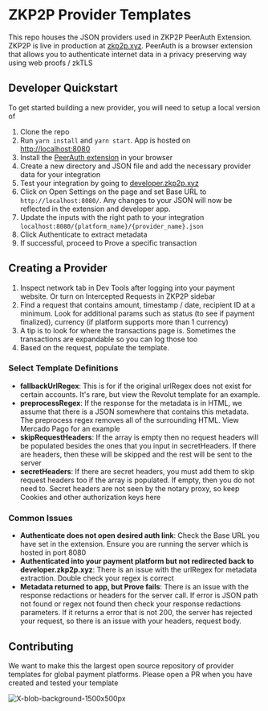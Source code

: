 # ZKP2P Provider Templates

This repo houses the JSON providers used in ZKP2P PeerAuth Extension. ZKP2P is live in production at [zkp2p.xyz](https://zkp2p.xyz/). PeerAuth is a browser extension that allows you to authenticate internet data in a privacy preserving way using web proofs / zkTLS

## Developer Quickstart
To get started building a new provider, you will need to setup a local version of 
1. Clone the repo
2. Run `yarn install` and `yarn start`. App is hosted on [http://localhost:8080](http://localhost:8080)
3. Install the [PeerAuth extension](https://chromewebstore.google.com/detail/peerauth-authenticate-and/ijpgccednehjpeclfcllnjjcmiohdjih) in your browser
3. Create a new directory and JSON file and add the necessary provider data for your integration
4. Test your integration by going to [developer.zkp2p.xyz](https://developer.zkp2p.xyz/)
5. Click on Open Settings on the page and set Base URL to `http://localhost:8080/`. Any changes to your JSON will now be reflected in the extension and developer app.
6. Update the inputs with the right path to your integration `localhost:8080/{platform_name}/{provider_name}.json`
7. Click Authenticate to extract metadata
8. If successful, proceed to Prove a specific transaction

## Creating a Provider
1. Inspect network tab in Dev Tools after logging into your payment website. Or turn on Intercepted Requests in ZKP2P sidebar
2. Find a request that contains amount, timestamp / date, recipient ID at a minimum. Look for additional params such as status (to see if payment finalized), currency (if platform supports more than 1 currency)
3. A tip is to look for where the transactions page is. Sometimes the transactions are expandable so you can log those too
4. Based on the request, populate the template.

### Select Template Definitions
- **fallbackUrlRegex**: This is for if the original urlRegex does not exist for certain accounts. It's rare, but view the Revolut template for an example.
- **preprocessRegex**: If the response for the metadata is in HTML, we assume that there is a JSON somewhere that contains this metadata. The preprocess regex removes all of the surrounding HTML. View Mercado Pago for an example
- **skipRequestHeaders**: If the array is empty then no request headers will be populated besides the ones that you input in secretHeaders. If there are headers, then these will be skipped and the rest will be sent to the server
- **secretHeaders**: If there are secret headers, you must add them to skip request headers too if the array is populated. If empty, then you do not need to. Secret headers are not seen by the notary proxy, so keep Cookies and other authorization keys here

### Common Issues
- **Authenticate does not open desired auth link**: Check the Base URL you have set in the extension. Ensure you are running the server which is hosted in port 8080
- **Authenticated into your payment platform but not redirected back to developer.zkp2p.xyz**: There is an issue with the urlRegex for metadata extraction. Double check your regex is correct
- **Metadata returned to app, but Prove fails**: There is an issue with the response redactions or headers for the server call. If error is JSON path not found or regex not found then check your response redactions parameters. If it returns a error that is not 200, the server has rejected your request, so there is an issue with your headers, request body.

## Contributing
We want to make this the largest open source repository of provider templates for global payment platforms. Please open a PR when you have created and tested your template

![X-blob-background-1500x500px](https://github.com/zkp2p/zk-p2p/assets/6797244/65e8ae36-eb8b-4b53-85e9-fa0801bafcf0)

